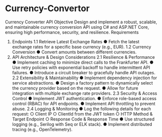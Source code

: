 # Currency-Convertor
Currency Converter API
Objective
Design and implement a robust, scalable, and maintainable currency conversion API using C# and
ASP.NET Core, ensuring high performance, security, and resilience.
Requirements
1. Endpoints
1.1 Retrieve Latest Exchange Rates
● Fetch the latest exchange rates for a specific base currency (e.g., EUR).
1.2 Currency Conversion
● Convert amounts between different currencies.
2. API Architecture & Design Considerations
2.1 Resilience & Performance
● Implement caching to minimize direct calls to the Frankfurter API.
● Use retry policies with exponential backoff to handle intermittent API failures.
● Introduce a circuit breaker to gracefully handle API outages.
2.2 Extensibility & Maintainability
● Implement dependency injection for service abstractions.
● Design a factory pattern to dynamically select the currency provider based on the request.
● Allow for future integration with multiple exchange rate providers.
2.3 Security & Access Control
● Implement JWT authentication.
● Enforce role-based access control (RBAC) for API endpoints.
● Implement API throttling to prevent abuse.
2.4 Logging & Monitoring
● Log the following details for each request:
○ Client IP
○ ClientId from the JWT token
○ HTTP Method & Target Endpoint
○ Response Code & Response Time
● Use structured logging (e.g., Serilog with Seq or ELK stack).
● Implement distributed tracing (e.g., OpenTelemetry).

